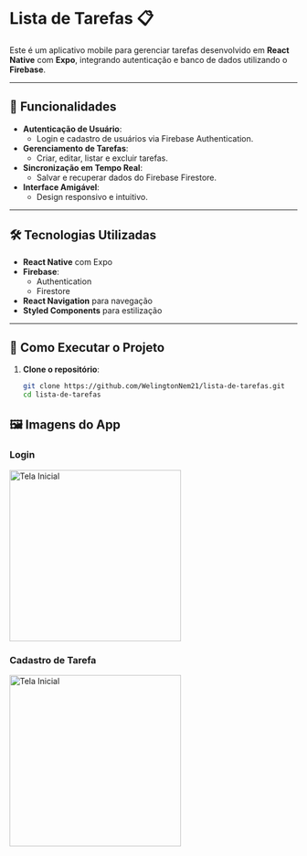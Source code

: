 # Lista de Tarefas 📋

Este é um aplicativo mobile para gerenciar tarefas desenvolvido em **React Native** com **Expo**, integrando autenticação e banco de dados utilizando o **Firebase**. 

---

## 📂 Funcionalidades

- **Autenticação de Usuário**:
  - Login e cadastro de usuários via Firebase Authentication.
- **Gerenciamento de Tarefas**:
  - Criar, editar, listar e excluir tarefas.
- **Sincronização em Tempo Real**:
  - Salvar e recuperar dados do Firebase Firestore.
- **Interface Amigável**:
  - Design responsivo e intuitivo.

---

## 🛠️ Tecnologias Utilizadas

- **React Native** com Expo
- **Firebase**:
  - Authentication
  - Firestore
- **React Navigation** para navegação
- **Styled Components** para estilização


---

## 🚀 Como Executar o Projeto

1. **Clone o repositório**:
   ```bash
   git clone https://github.com/WelingtonNem21/lista-de-tarefas.git
   cd lista-de-tarefas


## 🖼️ Imagens do App

### Login
<img src="image/Login.jpeg" alt="Tela Inicial" width="300"/>

### Cadastro de Tarefa
<img src="image/cadastro.jpeg" alt="Tela Inicial" width="300"/>

